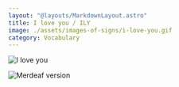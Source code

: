 ```yaml
---
layout: "@layouts/MarkdownLayout.astro"
title: I love you / ILY
image: ./assets/images-of-signs/i-love-you.gif
category: Vocabulary
---
```


![I love you](@signs/i-love-you.gif)

![Merdeaf version](@signs/merdeaf-i-love-you.png)
